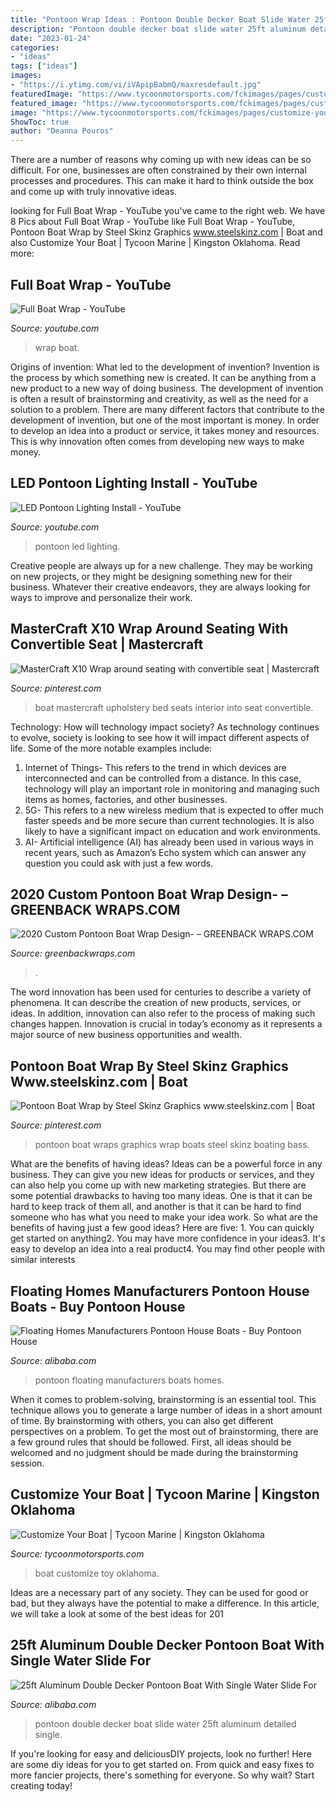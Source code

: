 ```yaml
---
title: "Pontoon Wrap Ideas : Pontoon Double Decker Boat Slide Water 25ft Aluminum Detailed Single"
description: "Pontoon double decker boat slide water 25ft aluminum detailed single"
date: "2023-01-24"
categories:
- "ideas"
tags: ["ideas"]
images:
- "https://i.ytimg.com/vi/iVApipBabmQ/maxresdefault.jpg"
featuredImage: "https://www.tycoonmotorsports.com/fckimages/pages/customize-your-boat/Image-25.png"
featured_image: "https://www.tycoonmotorsports.com/fckimages/pages/customize-your-boat/Image-25.png"
image: "https://www.tycoonmotorsports.com/fckimages/pages/customize-your-boat/Image-25.png"
ShowToc: true
author: "Deanna Pouros"
---
```



There are a number of reasons why coming up with new ideas can be so difficult. For one, businesses are often constrained by their own internal processes and procedures. This can make it hard to think outside the box and come up with truly innovative ideas.

	

		
looking for Full Boat Wrap - YouTube you've came to the right web. We have 8 Pics about Full Boat Wrap - YouTube like Full Boat Wrap - YouTube, Pontoon Boat Wrap by Steel Skinz Graphics www.steelskinz.com | Boat and also Customize Your Boat | Tycoon Marine | Kingston Oklahoma. Read more:
		
    
## Full Boat Wrap - YouTube

<img loading=lazy src="https://i.ytimg.com/vi/m0f7VvWOrXc/maxresdefault.jpg" onerror="this.onerror=null;this.src='https://tse1.mm.bing.net/th?id=OIP.WZlUOJDhsxhr2WidxuFTbgHaEK&amp;pid=15.1';" alt="Full Boat Wrap - YouTube">

_Source: youtube.com_

>wrap boat. 

	

Origins of invention: What led to the development of invention?
Invention is the process by which something new is created. It can be anything from a new product to a new way of doing business. The development of invention is often a result of brainstorming and creativity, as well as the need for a solution to a problem. There are many different factors that contribute to the development of invention, but one of the most important is money. In order to develop an idea into a product or service, it takes money and resources. This is why innovation often comes from developing new ways to make money.

    
## LED Pontoon Lighting Install - YouTube

<img loading=lazy src="https://i.ytimg.com/vi/iVApipBabmQ/maxresdefault.jpg" onerror="this.onerror=null;this.src='https://tse2.mm.bing.net/th?id=OIP.zydJ2Pln-4WqAGQzZX6OhgHaEK&amp;pid=15.1';" alt="LED Pontoon Lighting Install - YouTube">

_Source: youtube.com_

>pontoon led lighting. 

	

Creative people are always up for a new challenge. They may be working on new projects, or they might be designing something new for their business. Whatever their creative endeavors, they are always looking for ways to improve and personalize their work.

    
## MasterCraft X10 Wrap Around Seating With Convertible Seat | Mastercraft

<img loading=lazy src="https://i.pinimg.com/736x/34/5c/d7/345cd7061e0e402ade3acc700d0a02cf--day-bed-wakeboarding.jpg" onerror="this.onerror=null;this.src='https://tse1.mm.bing.net/th?id=OIP.-TrUBNlqmiZ_Uf-caSW8kgDMEy&amp;pid=15.1';" alt="MasterCraft X10 Wrap around seating with convertible seat | Mastercraft">

_Source: pinterest.com_

>boat mastercraft upholstery bed seats interior into seat convertible. 

	

Technology: How will technology impact society?
As technology continues to evolve, society is looking to see how it will impact different aspects of life. Some of the more notable examples include:
1. Internet of Things- This refers to the trend in which devices are interconnected and can be controlled from a distance. In this case, technology will play an important role in monitoring and managing such items as homes, factories, and other businesses. 
2. 5G- This refers to a new wireless medium that is expected to offer much faster speeds and be more secure than current technologies. It is also likely to have a significant impact on education and work environments. 
3. AI- Artificial intelligence (AI) has already been used in various ways in recent years, such as Amazon’s Echo system which can answer any question you could ask with just a few words.

    
## 2020 Custom Pontoon Boat Wrap Design- – GREENBACK WRAPS.COM

<img loading=lazy src="http://cdn.shopify.com/s/files/1/0004/6658/3583/products/82082207_991018557965413_2061121871541174272_n_1200x1200.jpg?v=1581348999" onerror="this.onerror=null;this.src='https://tse2.mm.bing.net/th?id=OIP.lKRLd6VsZR6CxQoRBGvQiAHaEK&amp;pid=15.1';" alt="2020 Custom Pontoon Boat Wrap Design- – GREENBACK WRAPS.COM">

_Source: greenbackwraps.com_

>. 

	

The word innovation has been used for centuries to describe a variety of phenomena. It can describe the creation of new products, services, or ideas. In addition, innovation can also refer to the process of making such changes happen. Innovation is crucial in today’s economy as it represents a major source of new business opportunities and wealth.

    
## Pontoon Boat Wrap By Steel Skinz Graphics Www.steelskinz.com | Boat

<img loading=lazy src="https://s-media-cache-ak0.pinimg.com/originals/69/6a/be/696abeee39243e67dac34b1de30e78d0.jpg" onerror="this.onerror=null;this.src='https://tse4.mm.bing.net/th?id=OIP.IIO_ma3GS7pug5FAvxgHUgHaEP&amp;pid=15.1';" alt="Pontoon Boat Wrap by Steel Skinz Graphics www.steelskinz.com | Boat">

_Source: pinterest.com_

>pontoon boat wraps graphics wrap boats steel skinz boating bass. 

	

What are the benefits of having ideas?
Ideas can be a powerful force in any business. They can give you new ideas for products or services, and they can also help you come up with new marketing strategies. But there are some potential drawbacks to having too many ideas. One is that it can be hard to keep track of them all, and another is that it can be hard to find someone who has what you need to make your idea work. So what are the benefits of having just a few good ideas? Here are five: 1. You can quickly get started on anything2. You may have more confidence in your ideas3. It's easy to develop an idea into a real product4. You may find other people with similar interests
    
## Floating Homes Manufacturers Pontoon House Boats - Buy Pontoon House

<img loading=lazy src="https://sc02.alicdn.com/kf/Hf2a3b2d5985e4499819e3919d9a36987K/239193925/Hf2a3b2d5985e4499819e3919d9a36987K.jpg" onerror="this.onerror=null;this.src='https://tse3.mm.bing.net/th?id=OIP.WYxBC6BZR4C2t-1Tai05gQHaE0&amp;pid=15.1';" alt="Floating Homes Manufacturers Pontoon House Boats - Buy Pontoon House">

_Source: alibaba.com_

>pontoon floating manufacturers boats homes. 

	

When it comes to problem-solving, brainstorming is an essential tool. This technique allows you to generate a large number of ideas in a short amount of time. By brainstorming with others, you can also get different perspectives on a problem. To get the most out of brainstorming, there are a few ground rules that should be followed. First, all ideas should be welcomed and no judgment should be made during the brainstorming session.

    
## Customize Your Boat | Tycoon Marine | Kingston Oklahoma

<img loading=lazy src="https://www.tycoonmotorsports.com/fckimages/pages/customize-your-boat/Image-25.png" onerror="this.onerror=null;this.src='https://tse4.mm.bing.net/th?id=OIP.n0L1sY7o3ibRlukkbb5QbAHaEK&amp;pid=15.1';" alt="Customize Your Boat | Tycoon Marine | Kingston Oklahoma">

_Source: tycoonmotorsports.com_

>boat customize toy oklahoma. 

	

Ideas are a necessary part of any society. They can be used for good or bad, but they always have the potential to make a difference. In this article, we will take a look at some of the best ideas for 201
    
## 25ft Aluminum Double Decker Pontoon Boat With Single Water Slide For

<img loading=lazy src="https://sc01.alicdn.com/kf/HTB1GnB0aoLrK1Rjy0Fjq6zYXFXas/221600677/HTB1GnB0aoLrK1Rjy0Fjq6zYXFXas.jpg" onerror="this.onerror=null;this.src='https://tse1.mm.bing.net/th?id=OIP.RP1yuxOQeCn_B92A9c2WDAHaD8&amp;pid=15.1';" alt="25ft Aluminum Double Decker Pontoon Boat With Single Water Slide For">

_Source: alibaba.com_

>pontoon double decker boat slide water 25ft aluminum detailed single. 

	

If you're looking for easy and deliciousDIY projects, look no further! Here are some diy ideas for you to get started on. From quick and easy fixes to more fancier projects, there's something for everyone. So why wait? Start creating today!

